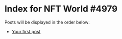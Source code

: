 # Index for NFT World #4979
Posts will be displayed in the order below:

- [Your first post](./001-first.md)

